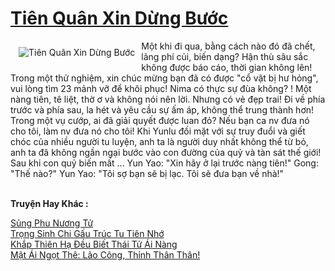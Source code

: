 <a href="https://truyentiki.com/tien-quan-xin-dung-buoc.30565/" title="Tiên Quân Xin Dừng Bước"><h1>Tiên Quân Xin Dừng Bước</h1></a><div style="display:table"><img align="right" style="float: left; padding: 10px;" src="https://truyentiki.com/a/img/str/src/30565.jpg" alt="Tiên Quân Xin Dừng Bước">Một khi đi qua, bằng cách nào đó đã chết, lãng phí củi, biến dạng? Hận thù sâu sắc không được báo cáo, thời gian không lên! Trong một thử nghiệm, xin chúc mừng bạn đã có được "cổ vật bị hư hỏng", vui lòng tìm 23 mảnh vỡ để khôi phục! Nima có thực sự đùa không? ! Một nàng tiên, tê liệt, thờ ơ và không nói nên lời. Nhưng có vẻ đẹp trai! Đi về phía trước và phía sau, la hét và yêu cầu sự ấm áp, không thể trung thành hơn! Trong một vụ cướp, ai đã giải quyết được luan đỏ? Nếu bạn ca nv đưa nó cho tôi, làm nv đưa nó cho tôi! Khi Yunlu đối mặt với sự truy đuổi và giết chóc của nhiều người tu luyện, anh ta là người duy nhất không thể từ bỏ, anh ta đã không ngần ngại bước vào con đường của quỷ và tàn sát thế giới! Sau khi con quỷ biến mất ... Yun Yao: "Xin hãy ở lại trước nàng tiên!" Gong: "Thế nào?" Yun Yao: "Tôi sợ bạn sẽ bị lạc. Tôi sẽ đưa bạn về nhà!"</div><p><br><b>Truyện Hay Khác :</b></p><a href="https://truyentiki.com/sung-phu-nuong-tu.30564/" alt="Sủng Phu Nương Tử">Sủng Phu Nương Tử</a><br/><a href="https://github.com/nownovels/truyenhay/tree/master/truyenhay/30622/README.md" alt="Trọng Sinh Chi Gấu Trúc Tu Tiên Nhớ">Trọng Sinh Chi Gấu Trúc Tu Tiên Nhớ</a><br/><a href="https://github.com/nownovels/top500/tree/master/truyenhay/33693/" alt="Khắp Thiên Hạ Đều Biết Thái Tử Ái Nàng">Khắp Thiên Hạ Đều Biết Thái Tử Ái Nàng</a><br/><a href="https://github.com/nownovels/top500/tree/master/truyenhay/33655/" alt="Mật Ái Ngọt Thê: Lão Công, Thỉnh Thân Thân!">Mật Ái Ngọt Thê: Lão Công, Thỉnh Thân Thân!</a><br/>